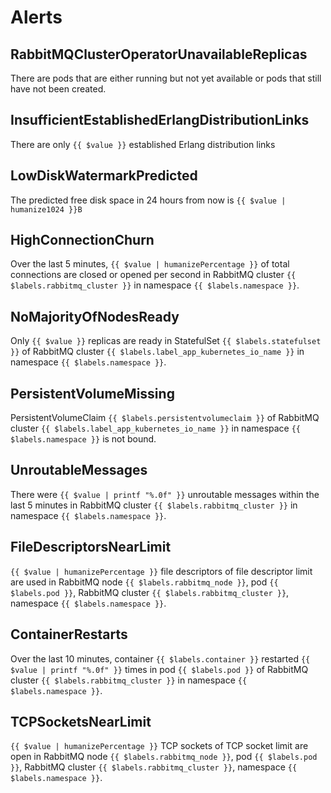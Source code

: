 # Alerts
## RabbitMQClusterOperatorUnavailableReplicas
There are pods that are either running but not yet available or pods that still have not been created.
## InsufficientEstablishedErlangDistributionLinks
There are only `{{ $value }}` established Erlang distribution links
## LowDiskWatermarkPredicted
The predicted free disk space in 24 hours from now is `{{ $value | humanize1024 }}B`
## HighConnectionChurn
Over the last 5 minutes, `{{ $value | humanizePercentage }}` of total connections are closed or opened per second in RabbitMQ cluster `{{ $labels.rabbitmq_cluster }}` in namespace `{{ $labels.namespace }}`.
## NoMajorityOfNodesReady
Only `{{ $value }}` replicas are ready in StatefulSet `{{ $labels.statefulset }}` of RabbitMQ cluster `{{ $labels.label_app_kubernetes_io_name }}` in namespace `{{ $labels.namespace }}`.
## PersistentVolumeMissing
PersistentVolumeClaim `{{ $labels.persistentvolumeclaim }}` of RabbitMQ cluster `{{ $labels.label_app_kubernetes_io_name }}` in namespace `{{ $labels.namespace }}` is not bound.
## UnroutableMessages
There were `{{ $value | printf "%.0f" }}` unroutable messages within the last 5 minutes in RabbitMQ cluster `{{ $labels.rabbitmq_cluster }}` in namespace `{{ $labels.namespace }}`.
## FileDescriptorsNearLimit
`{{ $value | humanizePercentage }}` file descriptors of file descriptor limit are used in RabbitMQ node `{{ $labels.rabbitmq_node }}`, pod `{{ $labels.pod }}`, RabbitMQ cluster `{{ $labels.rabbitmq_cluster }}`, namespace `{{ $labels.namespace }}`.
## ContainerRestarts
Over the last 10 minutes, container `{{ $labels.container }}` restarted `{{ $value | printf "%.0f" }}` times in pod `{{ $labels.pod }}` of RabbitMQ cluster `{{ $labels.rabbitmq_cluster }}` in namespace `{{ $labels.namespace }}`.
## TCPSocketsNearLimit
`{{ $value | humanizePercentage }}` TCP sockets of TCP socket limit are open in RabbitMQ node `{{ $labels.rabbitmq_node }}`, pod `{{ $labels.pod }}`, RabbitMQ cluster `{{ $labels.rabbitmq_cluster }}`, namespace `{{ $labels.namespace }}`.
## 